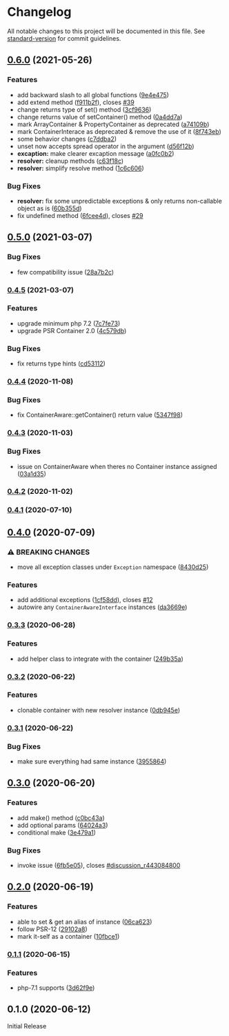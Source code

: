 # Changelog

All notable changes to this project will be documented in this file. See [standard-version](https://github.com/conventional-changelog/standard-version) for commit guidelines.

## [0.6.0](https://github.com/projek-xyz/container/compare/v0.5.0...v0.6.0) (2021-05-26)


### Features

* add backward slash to all global functions ([9e4e475](https://github.com/projek-xyz/container/commit/9e4e4754328ce1ebe890e882e4fca39f6872fc5b))
* add extend method ([f911b2f](https://github.com/projek-xyz/container/commit/f911b2fe23a2fb45a6984e8eaae97ff95d85aa66)), closes [#39](https://github.com/projek-xyz/container/issues/39)
* change returns type of set() method ([3cf9636](https://github.com/projek-xyz/container/commit/3cf9636952fa4b2144c6c54cd06811d211909569))
* change returns value of setContainer() method ([0a4dd7a](https://github.com/projek-xyz/container/commit/0a4dd7a9d3ea930c981142d5f5d53892cf657a10))
* mark ArrayContainer & PropertyContainer as deprecated ([a74109b](https://github.com/projek-xyz/container/commit/a74109b0a5ee92990e5f6795bd61e97cd24b1495))
* mark ContainerInterace as deprecated & remove the use of it ([8f743eb](https://github.com/projek-xyz/container/commit/8f743ebb4135bdc29b4c443bcbdfc9d628e9064b))
* some behavior changes ([c7ddba2](https://github.com/projek-xyz/container/commit/c7ddba271927dfb1a715a19c9b63621da4099ea8))
* unset now accepts spread operator in the argument ([d56f12b](https://github.com/projek-xyz/container/commit/d56f12b3cfef15447be88840959025aaaea39fff))
* **excaption:** make clearer excaption message ([a0fc0b2](https://github.com/projek-xyz/container/commit/a0fc0b2c43de60acc3e03b4a67157e4c89da2a72))
* **resolver:** cleanup methods ([c63f18c](https://github.com/projek-xyz/container/commit/c63f18c93684c99007cf10648ab1dc1e25984019))
* **resolver:** simplify resolve method ([1c6c606](https://github.com/projek-xyz/container/commit/1c6c60689bd3d668dd0e94b99018e09a14aec63a))


### Bug Fixes

* **resolver:** fix some unpredictable exceptions & only returns non-callable object as is ([60b355d](https://github.com/projek-xyz/container/commit/60b355d71e2074e8b7223fe9c52b4e99164026bc))
* fix undefined method ([6fcee4d](https://github.com/projek-xyz/container/commit/6fcee4dfc9e0f886855c606ad45a204f9986116e)), closes [#29](https://github.com/projek-xyz/container/issues/29)

## [0.5.0](https://github.com/projek-xyz/container/compare/v0.4.5...v0.5.0) (2021-03-07)


### Bug Fixes

* few compatibility issue ([28a7b2c](https://github.com/projek-xyz/container/commit/28a7b2c79e6b0ccfca831f42f6653368fd6e5f94))

### [0.4.5](https://github.com/projek-xyz/container/compare/v0.4.4...v0.4.5) (2021-03-07)


### Features

* upgrade minimum php 7.2 ([7c7fe73](https://github.com/projek-xyz/container/commit/7c7fe73a8b4f68d0fb464d1a708409479d720f48))
* upgrade PSR Container 2.0 ([4c579db](https://github.com/projek-xyz/container/commit/4c579db3038a649e50e58d5cb616238278a8276e))


### Bug Fixes

* fix returns type hints ([cd53112](https://github.com/projek-xyz/container/commit/cd53112c9b77797eecedec5b1ce08b1e6093e856))

### [0.4.4](https://github.com/projek-xyz/container/compare/v0.4.3...v0.4.4) (2020-11-08)


### Bug Fixes

* fix ContainerAware::getContainer() return value ([5347f98](https://github.com/projek-xyz/container/commit/5347f988307856ef97cbd79170cbc545d8fa1266))

### [0.4.3](https://github.com/projek-xyz/container/compare/v0.4.2...v0.4.3) (2020-11-03)


### Bug Fixes

* issue on ContainerAware when theres no Container instance assigned ([03a1d35](https://github.com/projek-xyz/container/commit/03a1d35aeffa7ebcc2ed5403e644daaea1c1257c))

### [0.4.2](https://github.com/projek-xyz/container/compare/v0.4.1...v0.4.2) (2020-11-02)

### [0.4.1](https://github.com/projek-xyz/container/compare/v0.4.0...v0.4.1) (2020-07-10)

## [0.4.0](https://github.com/projek-xyz/container/compare/v0.3.3...v0.4.0) (2020-07-09)


### ⚠ BREAKING CHANGES

* move all exception classes under `Exception` namespace ([8430d25](https://github.com/projek-xyz/container/commit/8430d25012792091065f8940de9c6d6ece4b9f8c))

### Features

* add additional exceptions ([1cf58dd](https://github.com/projek-xyz/container/commit/1cf58dd834af19411d7ea72ca4ac2d98a657483d)), closes [#12](https://github.com/projek-xyz/container/issues/12)
* autowire any `ContainerAwareInterface` instances ([da3669e](https://github.com/projek-xyz/container/commit/da3669eae2466e340cc74f24c05b445bc6c87e39))

### [0.3.3](https://github.com/projek-xyz/container/compare/v0.3.2...v0.3.3) (2020-06-28)


### Features

* add helper class to integrate with the container ([249b35a](https://github.com/projek-xyz/container/commit/249b35aee4ae8b9e0f23a2ffde089f55b95e44ab))

### [0.3.2](https://github.com/projek-xyz/container/compare/v0.3.1...v0.3.2) (2020-06-22)


### Features

* clonable container with new resolver instance ([0db945e](https://github.com/projek-xyz/container/commit/0db945eac0ae2fda5c84a6a288a6ad3c51a8f437))

### [0.3.1](https://github.com/projek-xyz/container/compare/v0.3.0...v0.3.1) (2020-06-22)


### Bug Fixes

* make sure everything had same instance ([3955864](https://github.com/projek-xyz/container/commit/395586410b75f364cf571981dc06a40f05e9d8c0))

## [0.3.0](https://github.com/projek-xyz/container/compare/v0.2.0...v0.3.0) (2020-06-20)


### Features

* add make() method ([c0bc43a](https://github.com/projek-xyz/container/commit/c0bc43a0ad9d6520f0eeca2da0d8ea790aad9fad))
* add optional params ([64024a3](https://github.com/projek-xyz/container/commit/64024a33fa65ac818a6fc9a3e5f4727c5a1a758b))
* conditional make ([3e479a1](https://github.com/projek-xyz/container/commit/3e479a12b5f8637e8d0c382319eaa5f034047b86))


### Bug Fixes

* invoke issue ([6fb5e05](https://github.com/projek-xyz/container/commit/6fb5e05c6d07682d192cc1474f6f942a0f394c0e)), closes [#discussion_r443084800](https://github.com/projek-xyz/container/issues/discussion_r443084800)

## [0.2.0](https://github.com/projek-xyz/container/compare/v0.1.1...v0.2.0) (2020-06-19)


### Features

* able to set & get an alias of instance ([06ca623](https://github.com/projek-xyz/container/commit/06ca6234af09a3effe23f0b1899d810987393bdc))
* follow PSR-12 ([29102a8](https://github.com/projek-xyz/container/commit/29102a85bd2ca0b4af3e3c85c671c5f058f6cf29))
* mark it-self as a container ([10fbce1](https://github.com/projek-xyz/container/commit/10fbce13b9b69914d8c20c16460485cf358fa747))

### [0.1.1](https://github.com/projek-xyz/container/compare/v0.1.0...v0.1.1) (2020-06-15)


### Features

* php-7.1 supports ([3d62f9e](https://github.com/projek-xyz/container/commit/3d62f9e49643460220c682eba72dc3797f8352ff))

## 0.1.0 (2020-06-12)

Initial Release
